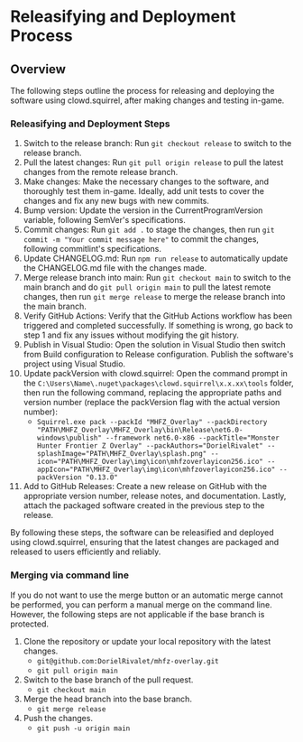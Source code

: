 # Releasifying and Deployment Process

## Overview

The following steps outline the process for releasing and deploying the software using clowd.squirrel, after making changes and testing in-game.

### Releasifying and Deployment Steps

1. Switch to the release branch: Run `git checkout release` to switch to the release branch.
2. Pull the latest changes: Run `git pull origin release` to pull the latest changes from the remote release branch.
3. Make changes: Make the necessary changes to the software, and thoroughly test them in-game. Ideally, add unit tests to cover the changes and fix any new bugs with new commits.
4. Bump version: Update the version in the CurrentProgramVersion variable, following SemVer's specifications.
5. Commit changes: Run `git add .` to stage the changes, then run `git commit -m "Your commit message here"` to commit the changes, following commitlint's specifications.
6. Update CHANGELOG.md: Run `npm run release` to automatically update the CHANGELOG.md file with the changes made.
7. Merge release branch into main: Run `git checkout main` to switch to the main branch and do `git pull origin main` to pull the latest remote changes, then run `git merge release` to merge the release branch into the main branch.
8. Verify GitHub Actions: Verify that the GitHub Actions workflow has been triggered and completed successfully. If something is wrong, go back to step 1 and fix any issues without modifying the git history.
9. Publish in Visual Studio: Open the solution in Visual Studio then switch from Build configuration to Release configuration. Publish the software's project using Visual Studio.
10. Update packVersion with clowd.squirrel: Open the command prompt in the `C:\Users\Name\.nuget\packages\clowd.squirrel\x.x.xx\tools` folder, then run the following command, replacing the appropriate paths and version number (replace the packVersion flag with the actual version number):
    - `Squirrel.exe pack --packId "MHFZ_Overlay" --packDirectory "PATH\MHFZ_Overlay\MHFZ_Overlay\bin\Release\net6.0-windows\publish" --framework net6.0-x86 --packTitle="Monster Hunter Frontier Z Overlay" --packAuthors="DorielRivalet" --splashImage="PATH\MHFZ_Overlay\splash.png" --icon="PATH\MHFZ_Overlay\img\icon\mhfzoverlayicon256.ico" --appIcon="PATH\MHFZ_Overlay\img\icon\mhfzoverlayicon256.ico" --packVersion "0.13.0"`
11. Add to GitHub Releases: Create a new release on GitHub with the appropriate version number, release notes, and documentation. Lastly, attach the packaged software created in the previous step to the release.

By following these steps, the software can be releasified and deployed using clowd.squirrel, ensuring that the latest changes are packaged and released to users efficiently and reliably.

### Merging via command line

If you do not want to use the merge button or an automatic merge cannot be performed, you can perform a manual merge on the command line. However, the following steps are not applicable if the base branch is protected.

1. Clone the repository or update your local repository with the latest changes.
   - `git@github.com:DorielRivalet/mhfz-overlay.git`
   - `git pull origin main`
2. Switch to the base branch of the pull request.
   - `git checkout main`
3. Merge the head branch into the base branch.
   - `git merge release`
4. Push the changes.
   - `git push -u origin main`
